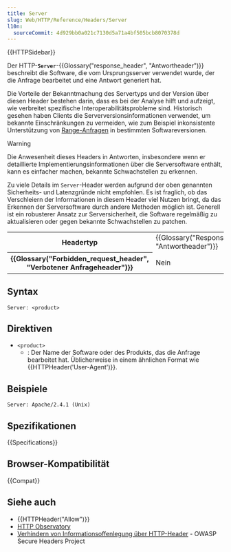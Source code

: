 ```yaml
---
title: Server
slug: Web/HTTP/Reference/Headers/Server
l10n:
  sourceCommit: 4d929bb0a021c7130d5a71a4bf505bcb8070378d
---
```


{{HTTPSidebar}}

Der HTTP-**`Server`**-{{Glossary("response_header", "Antwortheader")}} beschreibt die Software, die vom Ursprungsserver verwendet wurde, der die Anfrage bearbeitet und eine Antwort generiert hat.

Die Vorteile der Bekanntmachung des Servertyps und der Version über diesen Header bestehen darin, dass es bei der Analyse hilft und aufzeigt, wie verbreitet spezifische Interoperabilitätsprobleme sind. Historisch gesehen haben Clients die Serverversionsinformationen verwendet, um bekannte Einschränkungen zu vermeiden, wie zum Beispiel inkonsistente Unterstützung von [Range-Anfragen](/de/docs/Web/HTTP/Guides/Range_requests) in bestimmten Softwareversionen.

> [!WARNING]
> Die Anwesenheit dieses Headers in Antworten, insbesondere wenn er detaillierte Implementierungsinformationen über die Serversoftware enthält, kann es einfacher machen, bekannte Schwachstellen zu erkennen.

Zu viele Details im `Server`-Header werden aufgrund der oben genannten Sicherheits- und Latenzgründe nicht empfohlen. Es ist fraglich, ob das Verschleiern der Informationen in diesem Header viel Nutzen bringt, da das Erkennen der Serversoftware durch andere Methoden möglich ist. Generell ist ein robusterer Ansatz zur Serversicherheit, die Software regelmäßig zu aktualisieren oder gegen bekannte Schwachstellen zu patchen.

<table class="properties">
  <tbody>
    <tr>
      <th scope="row">Headertyp</th>
      <td>{{Glossary("Response_header", "Antwortheader")}}</td>
    </tr>
    <tr>
      <th scope="row">{{Glossary("Forbidden_request_header", "Verbotener Anfrageheader")}}</th>
      <td>Nein</td>
    </tr>
  </tbody>
</table>

## Syntax

```http
Server: <product>
```

## Direktiven

- `<product>`
  - : Der Name der Software oder des Produkts, das die Anfrage bearbeitet hat.
    Üblicherweise in einem ähnlichen Format wie {{HTTPHeader('User-Agent')}}.

## Beispiele

```http
Server: Apache/2.4.1 (Unix)
```

## Spezifikationen

{{Specifications}}

## Browser-Kompatibilität

{{Compat}}

## Siehe auch

- {{HTTPHeader("Allow")}}
- [HTTP Observatory](/en-US/observatory)
- [Verhindern von Informationsoffenlegung über HTTP-Header](https://owasp.org/www-project-secure-headers/index.html#prevent-information-disclosure-via-http-headers) - OWASP Secure Headers Project
